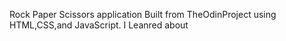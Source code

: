 Rock Paper Scissors application
Built from TheOdinProject using HTML,CSS,and JavaScript. I Leanred about 
